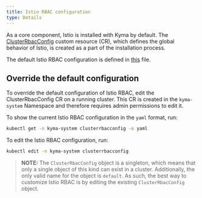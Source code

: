 ```yaml
---
title: Istio RBAC configuration
type: Details
---
```


As a core component, Istio is installed with Kyma by default. The [ClusterRbacConfig](https://istio.io/pt-br/docs/reference/config/security/istio.rbac.v1alpha1/) custom resource (CR), which defines the global behavior of Istio, is created as a part of the installation process.

The default Istio RBAC configuration is defined in [this](https://github.com/kyma-project/kyma/blob/master/resources/core/charts/istio-rbac/templates/rbac-config.yaml) file. 

## Override the default configuration

To override the default configuration of Istio RBAC, edit the ClusterRbacConfig CR on a running cluster. This CR is created in the `kyma-system` Namespace and therefore requires admin permissions to edit it. 

To show the current Istio RBAC configuration in the `yaml` format, run: 
```bash
kubectl get -n kyma-system clusterrbacconfig -o yaml
```

To edit the Istio RBAC configuration, run: 
```bash
kubectl edit -n kyma-system clusterrbacconfig
```

> **NOTE:** The `ClusterRbacConfig` object is a singleton, which means that only a single object of this kind can exist in a cluster. Additionally, the only valid name for the object is `default`. As such, the best way to customize Istio RBAC is by editing the existing `ClusterRbacConfig` object. 
